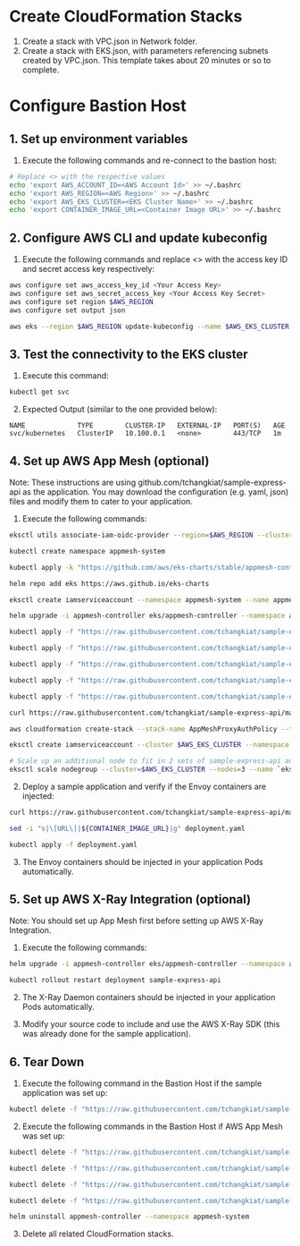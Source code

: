 # Create CloudFormation Stacks

1. Create a stack with VPC.json in Network folder.
2. Create a stack with EKS.json, with parameters referencing subnets created by VPC.json. This template takes about 20 minutes or so to complete.

# Configure Bastion Host

## 1. Set up environment variables

1. Execute the following commands and re-connect to the bastion host:

```bash
# Replace <> with the respective values
echo 'export AWS_ACCOUNT_ID=<AWS Account Id>' >> ~/.bashrc
echo 'export AWS_REGION=<AWS Region>' >> ~/.bashrc
echo 'export AWS_EKS_CLUSTER=<EKS Cluster Name>' >> ~/.bashrc
echo 'export CONTAINER_IMAGE_URL=<Container Image URL>' >> ~/.bashrc
```

## 2. Configure AWS CLI and update kubeconfig

1. Execute the following commands and replace <> with the access key ID and secret access key respectively:

```bash
aws configure set aws_access_key_id <Your Access Key>
aws configure set aws_secret_access_key <Your Access Key Secret>
aws configure set region $AWS_REGION
aws configure set output json

aws eks --region $AWS_REGION update-kubeconfig --name $AWS_EKS_CLUSTER
```

## 3. Test the connectivity to the EKS cluster

1. Execute this command:

```bash
kubectl get svc
```

2. Expected Output (similar to the one provided below):

```
NAME             TYPE        CLUSTER-IP   EXTERNAL-IP   PORT(S)   AGE
svc/kubernetes   ClusterIP   10.100.0.1   <none>        443/TCP   1m
```

## 4. Set up AWS App Mesh (optional)

Note: These instructions are using github.com/tchangkiat/sample-express-api as the application. You may download the configuration (e.g. yaml, json) files and modify them to cater to your application.

1. Execute the following commands:

```bash
eksctl utils associate-iam-oidc-provider --region=$AWS_REGION --cluster=$AWS_EKS_CLUSTER --approve

kubectl create namespace appmesh-system

kubectl apply -k "https://github.com/aws/eks-charts/stable/appmesh-controller/crds?ref=master"

helm repo add eks https://aws.github.io/eks-charts

eksctl create iamserviceaccount --namespace appmesh-system --name appmesh-controller --attach-policy-arn arn:aws:iam::aws:policy/AWSCloudMapFullAccess,arn:aws:iam::aws:policy/AWSAppMeshFullAccess,arn:aws:iam::aws:policy/AWSXRayDaemonWriteAccess --cluster $AWS_EKS_CLUSTER --approve

helm upgrade -i appmesh-controller eks/appmesh-controller --namespace appmesh-system --set region=$AWS_REGION --set serviceAccount.create=false --set serviceAccount.name=appmesh-controller

kubectl apply -f "https://raw.githubusercontent.com/tchangkiat/sample-express-api/master/k8s/eks/appmesh-namespace.yaml"

kubectl apply -f "https://raw.githubusercontent.com/tchangkiat/sample-express-api/master/k8s/eks/appmesh.yaml"

kubectl apply -f "https://raw.githubusercontent.com/tchangkiat/sample-express-api/master/k8s/eks/appmesh-virtualnode.yaml"

kubectl apply -f "https://raw.githubusercontent.com/tchangkiat/sample-express-api/master/k8s/eks/appmesh-virtualrouter.yaml"

kubectl apply -f "https://raw.githubusercontent.com/tchangkiat/sample-express-api/master/k8s/eks/appmesh-virtualservice.yaml"

curl https://raw.githubusercontent.com/tchangkiat/sample-express-api/master/k8s/eks/proxy-auth-cf.json -o proxy-auth-cf.json

aws cloudformation create-stack --stack-name AppMeshProxyAuthPolicy --template-body file://proxy-auth-cf.json --parameters ParameterKey=MeshName,ParameterValue=default-mesh --capabilities CAPABILITY_NAMED_IAM

eksctl create iamserviceaccount --cluster $AWS_EKS_CLUSTER --namespace default --name sample-express-api-service-account --attach-policy-arn arn:aws:iam::$AWS_ACCOUNT_ID:policy/AppMeshProxyAuth-default-mesh --attach-policy-arn arn:aws:iam::aws:policy/AWSXRayDaemonWriteAccess --override-existing-serviceaccounts --approve

# Scale up an additional node to fit in 2 sets of sample-express-api and 1 set of AWS App Mesh Pods
eksctl scale nodegroup --cluster=$AWS_EKS_CLUSTER --nodes=3 --name `eksctl get nodegroup --cluster $AWS_EKS_CLUSTER | grep 'EKSNodeGroup' | awk '{print $2}'`
```

2. Deploy a sample application and verify if the Envoy containers are injected:

```bash
curl https://raw.githubusercontent.com/tchangkiat/sample-express-api/master/k8s/deployment.yaml -o deployment.yaml

sed -i "s|\[URL\]|${CONTAINER_IMAGE_URL}|g" deployment.yaml

kubectl apply -f deployment.yaml
```

3. The Envoy containers should be injected in your application Pods automatically.

## 5. Set up AWS X-Ray Integration (optional)

Note: You should set up App Mesh first before setting up AWS X-Ray Integration.

1. Execute the following commands:

```bash
helm upgrade -i appmesh-controller eks/appmesh-controller --namespace appmesh-system --set region=$AWS_REGION --set serviceAccount.create=false --set serviceAccount.name=appmesh-controller --set tracing.enabled=true --set tracing.provider=x-ray

kubectl rollout restart deployment sample-express-api
```

2. The X-Ray Daemon containers should be injected in your application Pods automatically.

2. Modify your source code to include and use the AWS X-Ray SDK (this was already done for the sample application).

## 6. Tear Down

1. Execute the following command in the Bastion Host if the sample application was set up:

```bash
kubectl delete -f "https://raw.githubusercontent.com/tchangkiat/sample-express-api/master/k8s/deployment.yaml"
```

2. Execute the following commands in the Bastion Host if AWS App Mesh was set up:

```bash
kubectl delete -f "https://raw.githubusercontent.com/tchangkiat/sample-express-api/master/k8s/eks/appmesh-virtualservice.yaml"

kubectl delete -f "https://raw.githubusercontent.com/tchangkiat/sample-express-api/master/k8s/eks/appmesh-virtualrouter.yaml"

kubectl delete -f "https://raw.githubusercontent.com/tchangkiat/sample-express-api/master/k8s/eks/appmesh-virtualnode.yaml"

kubectl delete -f "https://raw.githubusercontent.com/tchangkiat/sample-express-api/master/k8s/eks/appmesh.yaml"

helm uninstall appmesh-controller --namespace appmesh-system
```

3. Delete all related CloudFormation stacks.
